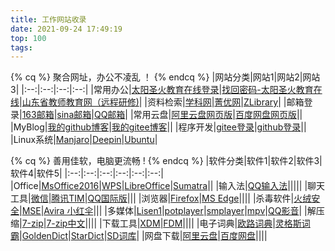 ```yaml
---
title: 工作网站收录
date: 2021-09-24 17:49:19
top: 100
tags:
---
```


{% cq %}
聚合网址，办公不凌乱 ！
{% endcq %}
|网站分类|网站1|网站2|网站3|
|:--:|:--:|:--:|:--:|
|常用办公|[太阳圣火教育在线登录](https://www.bjtysh.com/index.action)|[找回密码-太阳圣火教育在线](https://www.bjtysh.com/user/findpwd.action "")|[山东省教师教育网（远程研修)](https://id.qlteacher.com/login)|
|资料检索|[学科网](https://www.zxxk.com/)|[菁优网](https://www.jyeoo.com/)|[ZLibrary](https://singlelogin.org/)|
|邮箱登录|[163邮箱](https://mail.163.com/)|[sina邮箱](https://mail.sina.com.cn/)|[QQ邮箱](https://mail.qq.com/)|
|常用云盘|[阿里云盘网页版](https://www.aliyundrive.com/download?spm=5176.10695662.2096848240.1.23cf2f9bHKxoqh)|[百度网盘网页版](https://pan.baidu.com/)||
|MyBlog|[我的github博客](https://fengzhenhua-vip.github.io)|[我的gitee博客](https://fengzhenhua.gitee.io)||
|程序开发|[gitee登录](https://gitee.com/)|[github登录](https://github.com/)||
|Linux系统|[Manjaro](https://manjaro.org/)|[Deepin](https://www.deepin.org/zh/)|[Ubuntu](https://ubuntu.com/download/desktop)|

{% cq %}
善用佳软，电脑更流畅 !
{% endcq %}
|软件分类|软件1|软件2|软件3|软件4|软件5|
|:--:|:--:|:--:|:--:|:--:|:--:|
|Office|[MsOffice2016](http://www.downcc.com/soft/290076.html)|[WPS](https://platform.wps.cn)|[LibreOffice](https://www.libreoffice.org)|[Sumatra](https://www.sumatrapdfreader.org/download-free-pdf-viewer)||
|输入法|[QQ输入法](http://qq.pinyin.cn)|||||
|聊天工具|[微信](https://weixin.qq.com)|[腾讯TIM](https://tim.qq.com)|[QQ国际版](https://www.imqq.com)|||
|浏览器|[Firefox](https://www.firefox.com.cn)|[MS Edge](https://www.microsoftedgeinsider.com/zh-cn/download)||||
|杀毒软件|[火绒安全](https://www.huorong.cn)|[MSE](https://www.microsoft.com/zh-cn/download/details.aspx?id=5201)|[Avira 小红伞](https://www.avira.com/zh-cn)|||
|多媒体|[Lisen1](http://listen1.github.io/listen1)|[potplayer](https://potplayer.en.softonic.com)|[smplayer](https://www.smplayer.info)|[mpv](https://mpv.io)|[QQ影音](https://player.qq.com)|
|解压缩|[7-zip](https://www.7-zip.org)|[7-zip中文](https://sparanoid.com/lab/7z)||||
|下载工具|[XDM](https://github.com/subhra74/xdm)|[FDM](https://www.freedownloadmanager.org/zh/download.htm)||||
|电子词典|[欧路词典](https://www.eudic.net/v4/en/app/eudic)|[灵格斯词霸](http://www.lingoes.cn)|[GoldenDict](http://goldendict.org/download.php)|[StarDict](https://stardict.en.softonic.com)|[SD词库](http://stardict.sourceforge.net)|
|网盘下载|[阿里云盘](https://www.aliyundrive.com/download?spm=5176.10695662.2096848240.1.23cf2f9bHKxoqh)|[百度网盘](https://pan.baidu.com/download)||||

